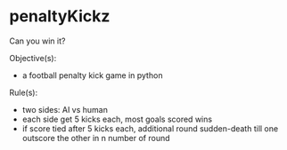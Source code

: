 # penaltyKickz
Can you win it?

Objective(s):
- a football penalty kick game in python

Rule(s):
- two sides: AI vs human
- each side get 5 kicks each, most goals scored wins
- if score tied after 5 kicks each, additional round sudden-death till one outscore the other in n number of round
